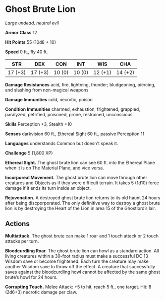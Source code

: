 # Ghost Brute Lion
*Large undead, neutral evil*

**Armor Class** 12

**Hit Points** 55 (10d8 + 10)

**Speed** 0 ft., fly 40 ft.

**STR**|**DEX**|**CON**|**INT**|**WIS**|**CHA**
-------|-------|-------|-------|-------|-------
17 (+3)|17 (+3)|10 (0) |10 (0) |12 (+1)|14 (+2)

**Damage Resistances** acid, fire, lightning, thunder; bludgeoning, piercing, and slashing from non-magical weapons

**Damage Immunities** cold, necrotic, poison

**Condition Immunities** charmed, exhaustion, frightened, grappled, paralyzed, petrified, poisoned, prone, restrained, unconscious

**Skills** Perception +3, Stealth +10

**Senses** darkvision 60 ft., Ethereal Sight 60 ft., passive Perception 11

**Languages** understands Common but doesn't speak it.

**Challenge** 5 (1,800 XP) 

**Ethereal Sight.** The ghost brute lion can see 60 ft. into the Ethereal Plane when it is on The Material Plane, and vice versa.

**Incorporeal Movement.** The ghost brute lion can move through other creatures and Objects as if they were difficult terrain. It takes 5 (1d10) force damage if it ends its turn inside an object.

**Rejuvenation.** A destroyed ghost brute lion returns to its old haunt 24 hours after being discporporated. The only definitive way to destroy a ghost brute lion is by destroying the Heart of the Lion in area 15 of the Ghostlord’s lair.

## Actions
**Multiattack.** The ghost brute can make 1 roar and 1 touch attack or 2 touch attacks per turn.

**Bloodcurdling Roar.** The ghost brute lion can howl as a standard action. All living creatures within a 30-foot radius must make a successful DC 13 Wisdom save or become frightened. Each turn the creature may make another Wisdom save to throw off the effect. A creature that successfully saves against the bloodcurdling howl cannot be affected by the same ghost brute’s howl for 24 hours.

**Corrupting Touch.** Melee Attack: +5 to hit, reach 5 ft., one target. Hit: 8 (2d6+3) necrotic damage per claw.
